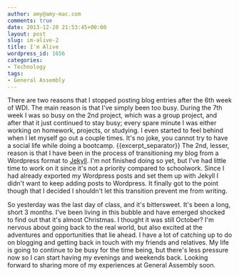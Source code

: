 ```yaml
---
author: amy@amy-mac.com
comments: true
date: 2013-12-20 21:53:45+00:00
layout: post
slug: im-alive-2
title: I'm Alive
wordpress_id: 1656
categories:
- Technology
tags:
- General Assembly
---
```


There are two reasons that I stopped posting blog entries after the 6th week of WDI. The main reason is that I've simply been too busy. During the 7th week I was so busy on the 2nd project, which was a group project, and after that it just continued to stay busy; every spare minute I was either working on homework, projects, or studying. I even started to feel behind when I let myself go out a couple times. It's no joke, you cannot try to have a social life while doing a bootcamp.
{{excerpt_separator}}
The 2nd, lesser, reason is that I have been in the process of transitioning my blog from a Wordpress format to [Jekyll](http://jekyllrb.com/). I'm not finished doing so yet, but I've had little time to work on it since it's not a priority compared to schoolwork. Since I had already exported my Wordpress posts and set them up with Jekyll I didn't want to keep adding posts to Wordpress. It finally got to the point though that I decided I shouldn't let this transition prevent me from writing.

So yesterday was the last day of class, and it's bittersweet. It's been a long, short 3 months. I've been living in this bubble and have emerged shocked to find out that it's almost Christmas. I thought it was still October? I'm nervous about going back to the real world, but also excited at the adventures and opportunities that lie ahead. I have a lot of catching up to do on blogging and getting back in touch with my friends and relatives. My life is going to continue to be busy for the time being, but there's less pressure now so I can start having my evenings and weekends back. Looking forward to sharing more of my experiences at General Assembly soon.

